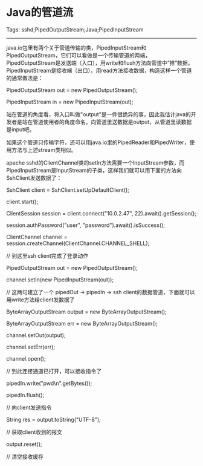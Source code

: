 # Java的管道流
Tags: sshd;PipedOutputStream;Java;PipedInputStream

------

java.io包里有两个关于管道传输的类，PipedInputStream和PipedOutputStream，它们可以看做是一个传输管道的两端，PipedOutputStream是发送端（入口），用write和flush方法向管道中“推”数据，PipedInputStream是接收端（出口），用read方法接收数据，构造这样一个管道的通常做法是：
 
 PipedOutputStream out = new PipedOutputStream(); 

 PipedInputStream in = new PipedInputStream(out); 
 
站在管道的角度看，将入口叫做"output"是一件很诡异的事，因此我估计java的开发者是站在管道使用者的角度命名，向管道里送数据是output，从管道里读数据是input吧。

 

如果这个管道只传输字符，还可以用java.io里的PipedReader和PipedWriter，使用方法与上述stream类相似。

 

apache sshd的ClientChannel类的setIn方法需要一个InputStream参数，而PipedInputStream是InputStream的子类，这样我们就可以用下面的方法向SshClient发送数据了：
 
 SshClient client = SshClient.setUpDefaultClient(); 

 client.start(); 

 ClientSession session = client.connect("10.0.2.47", 22).await().getSession(); 

 session.authPassword("user", "password").await().isSuccess(); 

 ClientChannel channel = session.createChannel(ClientChannel.CHANNEL_SHELL); 

 // 到这里ssh client完成了登录动作 

 PipedOutputStream out = new PipedOutputStream(); 

 channel.setIn(new PipedInputStream(out)); 

 // 这两句建立了一个 pipedOut -> pipedIn -> ssh client的数据管道，下面就可以用write方法给client发数据了 

 ByteArrayOutputStream output = new ByteArrayOutputStream(); 

 ByteArrayOutputStream err = new ByteArrayOutputStream(); 

 channel.setOut(output); 

 channel.setErr(err); 

 channel.open(); 

 // 到此连接通道已打开，可以接收指令了 

 pipedIn.write("pwd\n".getBytes()); 

 pipedIn.flush(); 

 // 向client发送指令 

 String res = output.toString("UTF-8"); 

 // 获取client收到的报文 

 output.reset(); 

 // 清空接收缓存